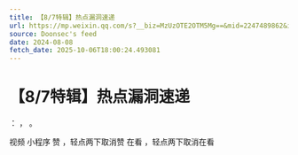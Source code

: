 ```yaml
---
title: 【8/7特辑】热点漏洞速递
url: https://mp.weixin.qq.com/s?__biz=MzUzOTE2OTM5Mg==&mid=2247489862&idx=1&sn=823e02d728a99485f3746176125f3fb3
source: Doonsec's feed
date: 2024-08-08
fetch_date: 2025-10-06T18:00:24.493081
---
```


# 【8/7特辑】热点漏洞速递

：
，
。

视频
小程序
赞
，轻点两下取消赞
在看
，轻点两下取消在看